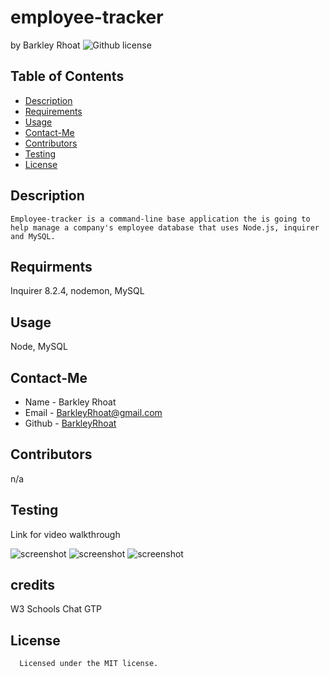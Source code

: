 # employee-tracker
  by Barkley Rhoat
   ![Github license](https://img.shields.io/badge/license-MIT-yellowgreen.svg)
  ## Table of Contents
  * [Description](#description)
  * [Requirements](#requirements)
  * [Usage](#usage)
  * [Contact-Me](#contact-me)
  * [Contributors](#contributors)
  * [Testing](#testing)
  * [License](#license)
  ## Description
    Employee-tracker is a command-line base application the is going to help manage a company's employee database that uses Node.js, inquirer and MySQL. 
  ## Requirments
  Inquirer 8.2.4, nodemon, MySQL
  ## Usage
  Node, MySQL
  ## Contact-Me
  * Name - Barkley Rhoat
  * Email - BarkleyRhoat@gmail.com
  * Github - [BarkleyRhoat](https://github.com/BarkleyRhoat/)
  ## Contributors
  n/a
  ## Testing

  Link for video walkthrough 

![screenshot]()
![screenshot]()
![screenshot]()

## credits

W3 Schools
Chat GTP
 
  
  ## License

      Licensed under the MIT license.